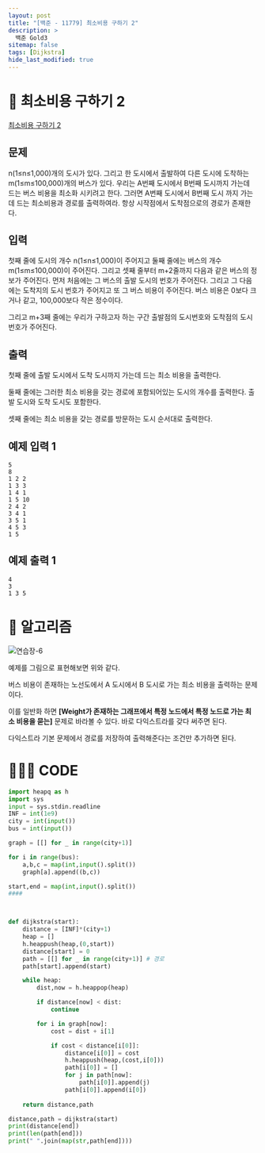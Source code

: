 ```yaml
---
layout: post
title: "[백준 - 11779] 최소비용 구하기 2"
description: >
  백준 Gold3
sitemap: false
tags: [Dijkstra]
hide_last_modified: true
---
```


# 🚌 최소비용 구하기 2

[최소비용 구하기 2](https://www.acmicpc.net/problem/11779)

## 문제

n(1≤n≤1,000)개의 도시가 있다. 그리고 한 도시에서 출발하여 다른 도시에 도착하는 m(1≤m≤100,000)개의 버스가 있다. 우리는 A번째 도시에서 B번째 도시까지 가는데 드는 버스 비용을 최소화 시키려고 한다. 그러면 A번째 도시에서 B번째 도시 까지 가는데 드는 최소비용과 경로를 출력하여라. 항상 시작점에서 도착점으로의 경로가 존재한다.

## 입력

첫째 줄에 도시의 개수 n(1≤n≤1,000)이 주어지고 둘째 줄에는 버스의 개수 m(1≤m≤100,000)이 주어진다. 그리고 셋째 줄부터 m+2줄까지 다음과 같은 버스의 정보가 주어진다. 먼저 처음에는 그 버스의 출발 도시의 번호가 주어진다. 그리고 그 다음에는 도착지의 도시 번호가 주어지고 또 그 버스 비용이 주어진다. 버스 비용은 0보다 크거나 같고, 100,000보다 작은 정수이다.

그리고 m+3째 줄에는 우리가 구하고자 하는 구간 출발점의 도시번호와 도착점의 도시번호가 주어진다.

## 출력

첫째 줄에 출발 도시에서 도착 도시까지 가는데 드는 최소 비용을 출력한다.

둘째 줄에는 그러한 최소 비용을 갖는 경로에 포함되어있는 도시의 개수를 출력한다. 출발 도시와 도착 도시도 포함한다.

셋째 줄에는 최소 비용을 갖는 경로를 방문하는 도시 순서대로 출력한다.

## 예제 입력 1 

```
5
8
1 2 2
1 3 3
1 4 1
1 5 10
2 4 2
3 4 1
3 5 1
4 5 3
1 5
```

## 예제 출력 1 

```
4
3
1 3 5
```

# 📖 알고리즘

![연습장-6](https://user-images.githubusercontent.com/88064555/180663445-c70e61f6-89af-4a3a-a815-199b97ec0c9d.jpg)

예제를 그림으로 표현해보면 위와 같다. 

버스 비용이 존재하는 노선도에서 A 도시에서 B 도시로 가는 최소 비용을 출력하는 문제이다.

이를 일반화 하면 **[Weight가 존재하는 그래프에서 특정 노드에서 특정 노드로 가는 최소 비용을 묻는]** 문제로 바라볼 수 있다. 바로 다익스트라를 갖다 써주면 된다.

다익스트라 기본 문제에서 경로를 저장하여 출력해준다는 조건만 추가하면 된다.

# 👨🏻‍💻 CODE

```python
import heapq as h
import sys
input = sys.stdin.readline
INF = int(1e9)
city = int(input())
bus = int(input())

graph = [[] for _ in range(city+1)]

for i in range(bus):
    a,b,c = map(int,input().split())
    graph[a].append((b,c))

start,end = map(int,input().split())
####



def dijkstra(start):
    distance = [INF]*(city+1)
    heap = []
    h.heappush(heap,(0,start))
    distance[start] = 0
    path = [[] for _ in range(city+1)] # 경로
    path[start].append(start)

    while heap:
        dist,now = h.heappop(heap)

        if distance[now] < dist:
            continue

        for i in graph[now]:
            cost = dist + i[1]

            if cost < distance[i[0]]:
                distance[i[0]] = cost
                h.heappush(heap,(cost,i[0]))
                path[i[0]] = []
                for j in path[now]:
                    path[i[0]].append(j)
                path[i[0]].append(i[0])
    
    return distance,path

distance,path = dijkstra(start)
print(distance[end])
print(len(path[end]))
print(" ".join(map(str,path[end])))
```



